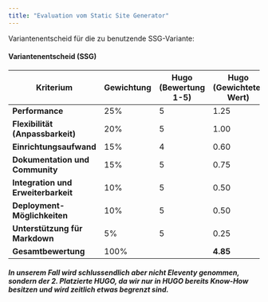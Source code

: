 ```yaml
---
title: "Evaluation vom Static Site Generator"
---
```


<!--more-->

Variantenentscheid für die zu benutzende SSG-Variante:

#### Variantenentscheid (SSG)

| **Kriterium**                       | **Gewichtung** | **Hugo (Bewertung 1-5)** | **Hugo (Gewichteter Wert)** | **Eleventy (Bewertung 1-5)** | **Eleventy (Gewichteter Wert)** | **Gatsby (Bewertung 1-5)** | **Gatsby (Gewichteter Wert)** | **Jekyll (Bewertung 1-5)** | **Jekyll (Gewichteter Wert)** |
| ----------------------------------- | -------------- | ------------------------ | --------------------------- | ---------------------------- | ------------------------------- | -------------------------- | ----------------------------- | -------------------------- | ----------------------------- |
| **Performance**                     | 25%            | 5                        | 1.25                        | 4                            | 1.00                            | 4                          | 1.00                          | 3                          | 0.75                          |
| **Flexibilität (Anpassbarkeit)**    | 20%            | 5                        | 1.00                        | 5                            | 1.00                            | 4                          | 0.80                          | 4                          | 0.80                          |
| **Einrichtungsaufwand**             | 15%            | 4                        | 0.60                        | 5                            | 0.75                            | 4                          | 0.60                          | 3                          | 0.45                          |
| **Dokumentation und Community**     | 15%            | 5                        | 0.75                        | 4                            | 0.60                            | 4                          | 0.60                          | 5                          | 0.75                          |
| **Integration und Erweiterbarkeit** | 10%            | 5                        | 0.50                        | 5                            | 0.50                            | 5                          | 0.50                          | 4                          | 0.40                          |
| **Deployment-Möglichkeiten**        | 10%            | 5                        | 0.50                        | 5                            | 0.50                            | 5                          | 0.50                          | 5                          | 0.50                          |
| **Unterstützung für Markdown**      | 5%             | 5                        | 0.25                        | 5                            | 0.25                            | 5                          | 0.25                          | 5                          | 0.25                          |
| **Gesamtbewertung**                 | 100%           |                          | **4.85**                    |                              | **4.90**                        |                            | **4.60**                      |                            | **4.30**                      |

##### In unserem Fall wird schlussendlich aber nicht Eleventy genommen, sondern der 2. Platzierte HUGO, da wir nur in HUGO bereits Know-How besitzen und wird zeitlich etwas begrenzt sind.
